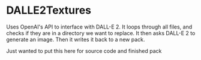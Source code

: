 # DALLE2Textures
Uses OpenAI's API to interface with DALL-E 2. 
It loops through all files, and checks if they are in a directory we want to replace. 
It then asks DALL-E 2 to generate an image. Then it writes it back to a new pack.

Just wanted to put this here for source code and finished pack
